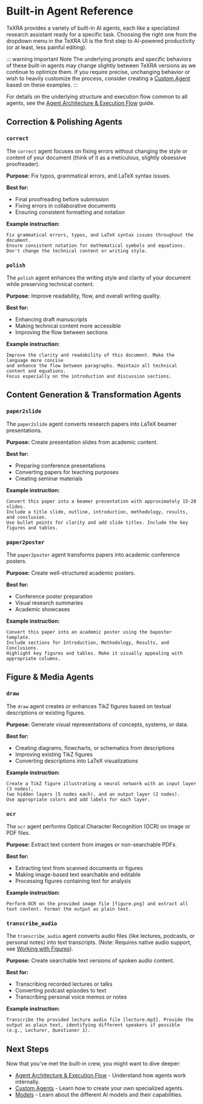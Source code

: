 # Built-in Agent Reference

TeXRA provides a variety of built-in AI agents, each like a specialized research assistant ready for a specific task. Choosing the right one from the dropdown menu in the TeXRA UI is the first step to AI-powered productivity (or at least, less painful editing).

::: warning Important Note
The underlying prompts and specific behaviors of these built-in agents may change slightly between TeXRA versions as we continue to optimize them. If you require precise, unchanging behavior or wish to heavily customize the process, consider creating a [Custom Agent](./custom-agents.md) based on these examples.
:::

For details on the underlying structure and execution flow common to all agents, see the [Agent Architecture & Execution Flow](./agent-architecture.md) guide.

## Correction & Polishing Agents

### `correct`

The `correct` agent focuses on fixing errors without changing the style or content of your document (think of it as a meticulous, slightly obsessive proofreader).

**Purpose:** Fix typos, grammatical errors, and LaTeX syntax issues.

**Best for:**

- Final proofreading before submission
- Fixing errors in collaborative documents
- Ensuring consistent formatting and notation

**Example instruction:**

```
Fix grammatical errors, typos, and LaTeX syntax issues throughout the document.
Ensure consistent notation for mathematical symbols and equations.
Don't change the technical content or writing style.
```

### `polish`

The `polish` agent enhances the writing style and clarity of your document while preserving technical content.

**Purpose:** Improve readability, flow, and overall writing quality.

**Best for:**

- Enhancing draft manuscripts
- Making technical content more accessible
- Improving the flow between sections

**Example instruction:**

```
Improve the clarity and readability of this document. Make the language more concise
and enhance the flow between paragraphs. Maintain all technical content and equations.
Focus especially on the introduction and discussion sections.
```

## Content Generation & Transformation Agents

### `paper2slide`

The `paper2slide` agent converts research papers into LaTeX beamer presentations.

**Purpose:** Create presentation slides from academic content.

**Best for:**

- Preparing conference presentations
- Converting papers for teaching purposes
- Creating seminar materials

**Example instruction:**

```
Convert this paper into a beamer presentation with approximately 15-20 slides.
Include a title slide, outline, introduction, methodology, results, and conclusion.
Use bullet points for clarity and add slide titles. Include the key figures and tables.
```

### `paper2poster`

The `paper2poster` agent transforms papers into academic conference posters.

**Purpose:** Create well-structured academic posters.

**Best for:**

- Conference poster preparation
- Visual research summaries
- Academic showcases

**Example instruction:**

```
Convert this paper into an academic poster using the baposter template.
Include sections for Introduction, Methodology, Results, and Conclusions.
Highlight key figures and tables. Make it visually appealing with appropriate columns.
```

## Figure & Media Agents

### `draw`

The `draw` agent creates or enhances TikZ figures based on textual descriptions or existing figures.

**Purpose:** Generate visual representations of concepts, systems, or data.

**Best for:**

- Creating diagrams, flowcharts, or schematics from descriptions
- Improving existing TikZ figures
- Converting descriptions into LaTeX visualizations

**Example instruction:**

```
Create a TikZ figure illustrating a neural network with an input layer (3 nodes),
two hidden layers (5 nodes each), and an output layer (2 nodes).
Use appropriate colors and add labels for each layer.
```

### `ocr`

The `ocr` agent performs Optical Character Recognition (OCR) on image or PDF files.

**Purpose:** Extract text content from images or non-searchable PDFs.

**Best for:**

- Extracting text from scanned documents or figures
- Making image-based text searchable and editable
- Processing figures containing text for analysis

**Example instruction:**

```
Perform OCR on the provided image file [figure.png] and extract all text content. Format the output as plain text.
```

### `transcribe_audio`

The `transcribe_audio` agent converts audio files (like lectures, podcasts, or personal notes) into text transcripts. (Note: Requires native audio support, see [Working with Figures](./working-with-figures.md)).

**Purpose:** Create searchable text versions of spoken audio content.

**Best for:**

- Transcribing recorded lectures or talks
- Converting podcast episodes to text
- Transcribing personal voice memos or notes

**Example instruction:**

```
Transcribe the provided lecture audio file [lecture.mp3]. Provide the output as plain text, identifying different speakers if possible (e.g., Lecturer, Questioner 1).
```

## Next Steps

Now that you've met the built-in crew, you might want to dive deeper:

- [Agent Architecture & Execution Flow](./agent-architecture.md) - Understand how agents work internally.
- [Custom Agents](./custom-agents.md) - Learn how to create your own specialized agents.
- [Models](./models.md) - Learn about the different AI models and their capabilities.
